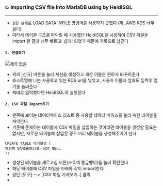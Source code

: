 ### 💥 Importing CSV file into MariaDB using by HeidiSQL

---

- `권한 문제`로 LOAD DATA INFILE 명령어를 사용하지 못했다 (하..AWS RDS 너무 싫다)
- 따라서 테이블 구조를 파악할 때 사용했던 HeidiSQL을 사용하여 CSV 파일을 import 한 결과 너무 빠르고! 쉽게! 되었기 때문에 기록으로 남긴다

#### `1. 연결하기`

![제목 없음](https://user-images.githubusercontent.com/69948723/106222932-d7de9c80-6223-11eb-8565-575d6c941570.png)

- 위의 [신규] 버튼을 눌러 세션을 생성하고 세션 이름은 편하게 바꾸어준다
- 호스트명에 나는 사용하고 있는 RDS url을 넣었고, 사용자 이름과 암호도 입력후 열기를 눌러준다
- 제대로 입력했다면 HeidiSQL이 실행된다



#### `2. CSV 파일 Import하기`

- 왼쪽에 보이는 데이터베이스 리스트 중 사용할 데이터 베이스를 눌러 속한 테이블을 파악한다
- 기존에 존재하는 테이블에 CSV 파일을 삽입하는 것이라면 테이블을 생성할 필요는 없지만, 새로운 테이블에 삽입할 경우 미리 테이블을 생성해주어야 한다

``` mariadb
CREATE TABLE 테이블명 (  
칼럼명 VANCHAR(50) NOT NULL
);
```

- 생성된 테이블을 새로고침 버튼(초록색 똥글뱅이)을 눌러 확인한다
- 해당 테이블에 CSV 파일을 아래와 같이 import한다
- 상단 [도구] --> [CSV 파일 가져오기..] 클릭
- 



